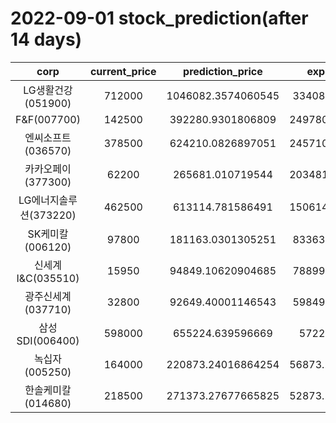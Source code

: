 # 2022-09-01 stock_prediction(after 14 days)

|   corp   |   current_price   |   prediction_price   |   expected_profit   |
|:--------:|:-----------------:|:--------------------:|:-------------------:|
|LG생활건강(051900)|712000|1046082.3574060545|334082.3574060545|
|F&F(007700)|142500|392280.9301806809|249780.93018068088|
|엔씨소프트(036570)|378500|624210.0826897051|245710.08268970507|
|카카오페이(377300)|62200|265681.010719544|203481.01071954402|
|LG에너지솔루션(373220)|462500|613114.781586491|150614.78158649104|
|SK케미칼(006120)|97800|181163.0301305251|83363.03013052509|
|신세계 I&C(035510)|15950|94849.10620904685|78899.10620904685|
|광주신세계(037710)|32800|92649.40001146543|59849.40001146543|
|삼성SDI(006400)|598000|655224.639596669|57224.639596669|
|녹십자(005250)|164000|220873.24016864254|56873.240168642544|
|한솔케미칼(014680)|218500|271373.27677665825|52873.276776658255|
